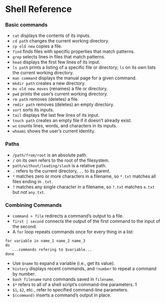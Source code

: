 # Shell Reference

### Basic commands  

- `cat` displays the contents of its inputs.
- `cd path` changes the current working directory.
- `cp old new` copies a file.
- `find` finds files with specific properties that match patterns.
- `grep` selects lines in files that match patterns.
- `head` displays the first few lines of its input.
- `ls path` prints a listing of a specific file or directory; `ls` on its own lists the current working directory.
- `man command` displays the manual page for a given command.
- `mkdir path` creates a new directory.
- `mv old new moves` (renames) a file or directory.
- `pwd` prints the user’s current working directory.
- `rm path` removes (deletes) a file.
- `rmdir path` removes (deletes) an empty directory.
- `sort` sorts its inputs.
- `tail` displays the last few lines of its input.
- `touch path` creates an empty file if it doesn’t already exist.
- `wc` counts lines, words, and characters in its inputs.
- `whoami` shows the user’s current identity.

### Paths

- `/path/from/root` is an absolute path.
- `/` on its own refers to the root of the filesystem.
- `path/without/leading/slash` is a relative path.
- `.` refers to the current directory, `..` to its parent.
- `*` matches zero or more characters in a filename, so `*.txt` matches all files ending in `.txt`.
- `?` matches any single character in a filename, so `?.txt` matches `a.txt` but not `any.txt`.

### Combining Commands

- `command > file` redirects a command’s output to a file.
- `first | second` connects the output of the first command to the input of the second.
- A `for` loop repeats commands once for every thing in a list:

```
for variable in name_1 name_2 name_3
do
   ...commands refering to $variable...
done
```

- Use `$name` to expand a variable (i.e., get its value).
- `history` displays recent commands, and `!number` to repeat a command by number.
- `bash filename` runs commands saved in `filename`.
- `$*` refers to all of a shell script’s command-line parameters.
1
- `$1`, `$2`, etc., refer to specified command-line parameters.
- `$(command)` inserts a command’s output in place.
